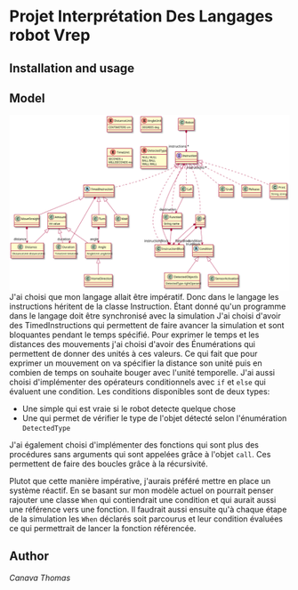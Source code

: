 # Projet Interprétation Des Langages robot Vrep
## Installation and usage

## Model
![alt](model.svg)
J'ai choisi que mon langage allait être impératif.
Donc dans le langage les instructions héritent de la classe Instruction.
Étant donné qu'un programme dans le langage doit être synchronisé avec la simulation
J'ai choisi d'avoir des TimedInstructions qui permettent de faire avancer la simulation et sont bloquantes pendant le temps spécifié.
Pour exprimer le temps et les distances des mouvements j'ai choisi d'avoir des Énumérations qui permettent de donner des unités à ces valeurs.
Ce qui fait que pour exprimer un mouvement on va spécifier la distance son unité puis en combien de temps on souhaite bouger avec l'unité temporelle.
J'ai aussi choisi d'implémenter des opérateurs conditionnels avec `if` et `else` qui évaluent une condition.
Les conditions disponibles sont de deux types:
 - Une simple qui est vraie si le robot detecte quelque chose
 - Une qui permet de vérifier le type de l'objet détecté selon l'énumération `DetectedType`

J'ai également choisi d'implémenter des fonctions qui sont plus des procédures sans arguments qui sont appelées grâce à l'objet `call`.
Ces permettent de faire des boucles grâce à la récursivité.

Plutot que cette manière impérative, j'aurais préféré mettre en place un système réactif.
En se basant sur mon modèle actuel on pourrait penser rajouter une classe `When` qui contiendrait une condition et qui aurait aussi une référence vers une fonction. Il faudrait aussi ensuite qu'à chaque étape de la simulation les `When` déclarés soit parcourus et leur condition évaluées ce qui permettrait de lancer la fonction référencée.
## Author
*Canava Thomas*
